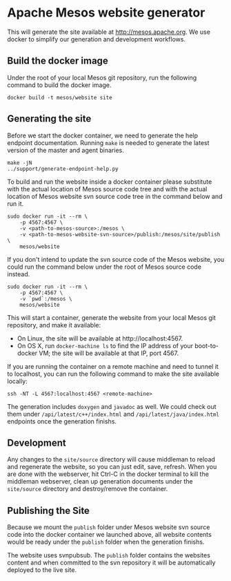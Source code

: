 # Apache Mesos website generator
This will generate the site available at http://mesos.apache.org. We use docker
to simplify our generation and development workflows.


## Build the docker image

Under the root of your local Mesos git repository, run the following command
to build the docker image.

```
docker build -t mesos/website site
```

## Generating the site

Before we start the docker container, we need to generate the help endpoint
documentation. Running `make` is needed to generate the latest version of
the master and agent binaries.

```
make -jN
../support/generate-endpoint-help.py
```

To build and run the website inside a docker container please substitute
*<path-to-mesos-source>* with the actual location of Mesos source code tree
and *<path-to-mesos-website-svn-source>* with the actual location of Mesos
website svn source code tree in the command below and run it.

```
sudo docker run -it --rm \
    -p 4567:4567 \
    -v <path-to-mesos-source>:/mesos \
    -v <path-to-mesos-website-svn-source>/publish:/mesos/site/publish \
    mesos/website
```

If you don't intend to update the svn source code of the Mesos website, you
could run the command below under the root of Mesos source code instead.

```
sudo docker run -it --rm \
    -p 4567:4567 \
    -v `pwd`:/mesos \
    mesos/website
```

This will start a container, generate the website from your local Mesos git
repository, and make it available:
 - On Linux, the site will be available at http://localhost:4567.
 - On OS X, run `docker-machine ls` to find the IP address of your
   boot-to-docker VM; the site will be available at that IP, port 4567.

If you are running the container on a remote machine and need to tunnel it to
localhost, you can run the following command to make the site available locally:

```
ssh -NT -L 4567:localhost:4567 <remote-machine>
```

The generation includes `doxygen` and `javadoc` as well. We could check out them
under `/api/latest/c++/index.html` and `/api/latest/java/index.html` endpoints
once the generation finishs.

## Development

Any changes to the `site/source` directory will cause middleman to reload and
regenerate the website, so you can just edit, save, refresh. When you are done
with the webserver, hit Ctrl-C in the docker terminal to kill the middleman
webserver, clean up generation documents under the `site/source` directory and
destroy/remove the container.

## Publishing the Site

Because we mount the `publish` folder under Mesos website svn source code into
the docker container we launched above, all website contents would be ready
under the `publish` folder when the generation finishs.

The website uses svnpubsub. The `publish` folder contains the websites content
and when committed to the svn repository it will be automatically deployed to
the live site.